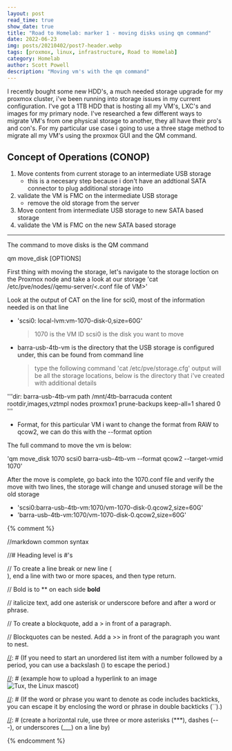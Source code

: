 ```yaml
---
layout: post
read_time: true
show_date: true
title: "Road to Homelab: marker 1 - moving disks using qm command"
date: 2022-06-23
img: posts/20210402/post7-header.webp
tags: [proxmox, linux, infrastructure, Road to Homelab]
category: Homelab
author: Scott Powell
description: "Moving vm's with the qm command"
---
```

I recently bought some new HDD's, a much needed storage upgrade for my proxmox cluster, i've been running into storage issues in my current configuration.  I've got a 1TB HDD that is hosting all my VM's, LXC's and images for my primary node.  I've researched a few different ways to migrate VM's from one physical storage to another, they all have their pro's and con's.  For my particular use case i going to use a three stage method to migrate all my VM's using the proxmox GUI and the QM command.

## Concept of Operations (CONOP)
1. Move contents from current storage to an intermediate USB storage
   - this is a necesary step because i don't have an addtional SATA connector to plug additional storage into 
2. validate the VM is FMC on the intermediate USB storage
   - remove the old storage from the server 
4. Move content from intermediate USB storage to new SATA based storage
5. validate the VM is FMC on the new SATA based storage   

___

The command to move disks is the QM command

   qm move_disk <vmid> <disk> <storage> [OPTIONS]

First thing with moving the storage, let's navigate to the storage loction on the Proxmox node and take a look at our storage 
    'cat /etc/pve/nodes/<node name>/qemu-server/<.conf file of VM>'
      
Look at the output of CAT on the line for sci0, most of the information needed is on that line
   
   - 'scsi0: local-lvm:vm-1070-disk-0,size=60G'  
      > 1070 is the VM ID
      > scsi0 is the disk you want to move
   - barra-usb-4tb-vm is the directory that the USB storage is configured under, this can be found from command line
      > type the following command 'cat /etc/pve/storage.cfg'
      > output will be all the storage locations, below is the directory that i've created with additional details
   
'''dir: barra-usb-4tb-vm
   path /mnt/4tb-barracuda
   content rootdir,images,vztmpl
   nodes proxmox1
   prune-backups keep-all=1
   shared 0
'''
   - Format, for this particular VM i want to change the format from RAW to qcow2, we can do this with the --format option 
   
The full command to move the vm is below:
   
'qm move_disk 1070 scsi0 barra-usb-4tb-vm --format qcow2 --target-vmid 1070'
   
After the move is complete, go back into the 1070.conf file and verify the move with two lines, the storage will change and unused storage will be the old storage
   
   - 'scsi0:barra-usb-4tb-vm:1070/vm-1070-disk-0.qcow2,size=60G'
   - 'barra-usb-4tb-vm:1070/vm-1070-disk-0.qcow2,size=60G'
      
{% comment %}

   //markdown common syntax

   //# Heading level is #'s

   // To create a line break or new line (<br>), end a line with two or more spaces, and then type return.

   // Bold is to ** on each side **bold**

   // italicize text, add one asterisk or underscore before and after a word or phrase.

   // To create a blockquote, add a > in front of a paragraph.

   // Blockquotes can be nested. Add a >> in front of the paragraph you want to nest.

[//]: # (If you need to start an unordered list item with a number followed by a period, you can use a backslash (\) to escape the period.)

[//]: # (Code blocks are normally indented four spaces or one tab. When they’re in a list, indent them eight spaces or two tabs.)

[//]: # (example how to upload a hyperlink to an image ![Tux, the Linux mascot](/assets/images/tux.png))  

[//]: # (If the word or phrase you want to denote as code includes backticks, you can escape it by enclosing the word or phrase in double backticks (``).)

[//]: # (create a horizontal rule, use three or more asterisks (***), dashes (---), or underscores (___) on a line by)    

[//]: # (This is a method of using MD to make a comment)
  
{% endcomment %}

